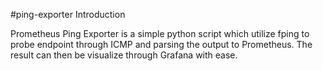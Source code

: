 #ping-exporter
Introduction

Prometheus Ping Exporter is a simple python script which utilize fping to probe endpoint through ICMP and parsing the output to Prometheus. The result can then be visualize through Grafana with ease.
